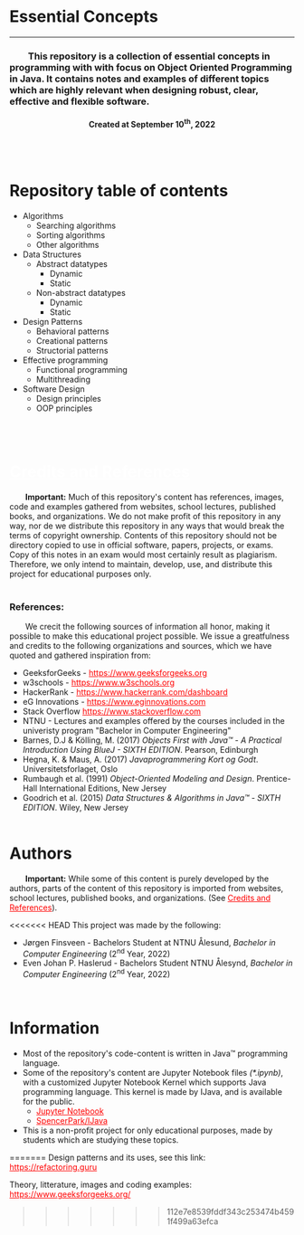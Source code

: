 
# Essential Concepts
---------------------------
<h3>
&emsp;&emsp;This repository is a collection of essential concepts in programming with with focus on Object Oriented Programming in Java. It contains notes and examples of different topics which are highly relevant when designing robust, clear, effective and flexible software.
</h3>
<center><h4><b>Created at September 10<sup>th</sup>, 2022</b></h4></center>
<br><br>

# Repository table of contents
* Algorithms<br>
  * Searching algorithms
  * Sorting algorithms
  * Other algorithms
* Data Structures<br>
  * Abstract datatypes<br>
    * Dynamic 
    * Static
  * Non-abstract datatypes<br>
    * Dynamic
    * Static
* Design Patterns<br>
  * Behavioral patterns
  * Creational patterns
  * Structorial patterns
* Effective programming<br>
  * Functional programming
  * Multithreading
* Software Design<br>
  * Design principles
  * OOP principles

<br><br>

# <a href="#references" id="ref">Credits and References</a>
&emsp;&emsp;<b>Important:</b> Much of this repository's content has references, images, code and examples gathered from websites, school lectures, published books, and organizations. We do not make profit of this repository in any way, nor de we distribute this repository in any ways that would break the terms of copyright ownership. Contents of this repository should not be directory copied to use in official software, papers, projects, or exams. Copy of this notes in an exam would most certainly result as plagiarism. Therefore, we only intend to maintain, develop, use, and distribute this project for educational purposes only. 
<br><br>

<h3><b>References:</b></h3>
<p>&emsp;&emsp;We crecit the following sources of information all honor, making it possible to make this educational project possible. We issue a greatfulness and credits to the following organizations and sources, which we have quoted and gathered inspiration from:</p>

* GeeksforGeeks - <a>https://www.geeksforgeeks.org</a>
* w3schools - <a>https://www.w3schools.org</a>
* HackerRank - <a>https://www.hackerrank.com/dashboard</a>
* eG Innovations - <a>https://www.eginnovations.com</a>
* Stack Overflow <a>https://www.stackoverflow.com</a>
* NTNU - Lectures and examples offered by the courses included in the univeristy program "Bachelor in Computer Engineering"
* Barnes, D.J & Kölling, M. (2017) <i>Objects First with Java™ - A Practical Introduction Using BlueJ - SIXTH EDITION</i>. Pearson, Edinburgh
* Hegna, K. & Maus, A. (2017) <i>Javaprogrammering Kort og Godt</i>. Universitetsforlaget, Oslo
* Rumbaugh et al. (1991) <i>Object-Oriented Modeling and Design</i>. Prentice-Hall International Editions, New Jersey
* Goodrich et al. (2015) <i>Data Structures & Algorithms in Java™ - SIXTH EDITION</i>. Wiley, New Jersey
<br><br>

# Authors
&emsp;&emsp;<b>Important:</b> While some of this content is purely developed by the authors, parts of the content of this repository is imported from websites, school lectures, published books, and organizations. (See <a href="#references">Credits and References</a>).<br>


<<<<<<< HEAD
This project was made by the following:

* Jørgen Finsveen - Bachelors Student at NTNU Ålesund, <i>Bachelor in Computer Engineering</i> (2<sup>nd</sup> Year, 2022)
* Even Johan P. Haslerud - Bachelors Student NTNU Ålesynd, <i>Bachelor in Computer Engineering</i> (2<sup>nd</sup> Year, 2022)

<br>

# Information
* Most of the repository's code-content is written in Java™ programming language.
* Some of the repository's content are Jupyter Notebook files <i>(*.ipynb)</i>, with a customized Jupyter Notebook Kernel which supports Java programming language. This kernel is made by IJava, and is available for the public.<br>
  * <a href="https://jupyter.org">Jupyter Notebook</a>
  * <a href="https://github.com/SpencerPark/IJava">SpencerPark/IJava</a>
* This is a non-profit project for only educational purposes, made by students which are studying these topics.



<style>
a {
    color:red;
}
#ref {
    color:white;
}
</style>
=======
Design patterns and its uses, see this link:
https://refactoring.guru

Theory, litterature, images and coding examples:
https://www.geeksforgeeks.org/
>>>>>>> 112e7e8539fddf343c253474b4591f499a63efca
